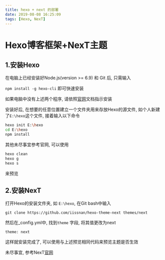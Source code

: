```yaml
---
title: hexo + next 的部署
date: 2019-08-08 16:25:09
tags: [Hexo, NexT]
---
```


# Hexo博客框架+NexT主题

## 1.安装Hexo

在电脑上已经安装好Node.js(version >= 6.9) 和 Git 后, 只需输入

`npm install -g hexo-cli` 即可快速安装

如果电脑中没有上述两个程序, 请依照[官网](https://hexo.io/zh-cn/docs/)文档指示安装

安装好后, 在想要的任意位置建立一个文件夹用来存放Hexo的源文件, 如个人新建了`E:\hexo`这个文件, 接着输入以下命令

```bash
hexo init E:\hexo
cd E:\hexo
npm install
```

其他未尽事宜参考官网, 可以使用

```bash
hexo clean
hexo g
hexo s
```

来预览

## 2.安装NexT

打开Hexo的安装文件夹, 如 `E:\hexo`, 在Git bash中输入

`git clone https://github.com/iissnan/hexo-theme-next themes/next`

然后在_config.yml中, 找到`theme` 字段, 将其值更改为next

`theme: next`

这样就安装完成了,  可以使用与上述预览相同代码来预览主题是否生效

未尽事宜, 参考NexT[官网](https://theme-next.iissnan.com/getting-started.html)

